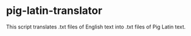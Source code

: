 # pig-latin-translator
This script translates .txt files of English text into .txt files of Pig Latin text.
